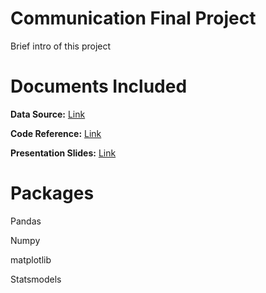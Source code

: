Communication Final Project
=======
Brief intro of this project

# Documents Included
**Data Source:** [Link](https://github.com/summerzhang423/communication/blob/main/KelleyBlueBookData.csv)

**Code Reference:** [Link](https://github.com/summerzhang423/communication/blob/main/communication_code.ipynb)

**Presentation Slides:** [Link](https://github.com/summerzhang423/communication/blob/main/Communication%20Final.pptx) 


Packages
=======
Pandas

Numpy

matplotlib

Statsmodels
